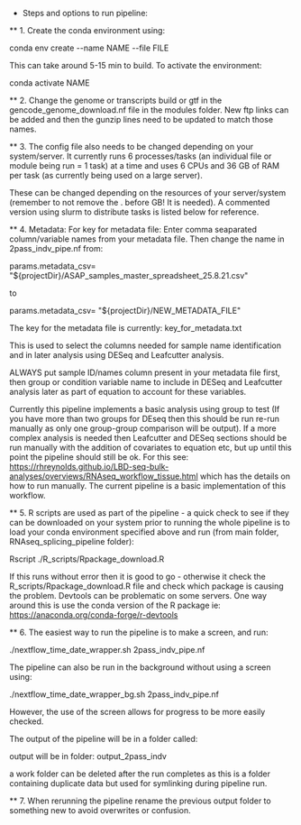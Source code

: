 * Steps and options to run pipeline:

** 1. 
  Create the conda environment using:

  conda env create --name NAME --file FILE

  This can take around 5-15 min to build.
  To activate the environment:

  conda activate NAME

** 2. 
  Change the genome or transcripts build or gtf in the gencode_genome_download.nf file in the modules folder. New ftp links can be added and then the gunzip lines need to be updated to match those names.

** 3. 
  The config file also needs to be changed depending on your system/server. It currently runs 6 processes/tasks (an individual file or module being run = 1 task) at a time and uses 6 CPUs and 36 GB of RAM per task (as currently being used on a large server). 

  These can be changed depending on the resources of your server/system (remember to not remove the . before GB! It is needed). A commented version using slurm to distribute tasks is listed below for reference.

** 4. 
  Metadata: 
  For key for metadata file: Enter comma seaparated column/variable names from your metadata file. Then change the name in 2pass_indv_pipe.nf from:

  params.metadata_csv= "${projectDir}/ASAP_samples_master_spreadsheet_25.8.21.csv" 
  
  to
  
  params.metadata_csv= "${projectDir}/NEW_METADATA_FILE"

  The key for the metadata file is currently: key_for_metadata.txt

  This is used to select the columns needed for sample name identification and in later analysis using DESeq and Leafcutter analysis. 

  ALWAYS put sample ID/names column present in your metadata file first, then group or condition variable name to include in DESeq and Leafcutter analysis later as part of equation to account for these variables.

  Currently this pipeline implements a basic analysis using group to test (If you have more than two groups for DEseq then this should be run re-run manually as only one group-group comparison will be output). If a more complex analysis is needed then Leafcutter and DESeq sections should be run manually with the addition of covariates to equation etc, but up until this point the pipeline should still be ok. For this see: https://rhreynolds.github.io/LBD-seq-bulk-analyses/overviews/RNAseq_workflow_tissue.html which has the details on how to run manually. The current pipeline is a basic implementation of this workflow.

** 5. 
  R scripts are used as part of the pipeline - a quick check to see if they can be downloaded on your system prior to running the whole pipeline is to load your conda environment specified above and run (from main folder, RNAseq_splicing_pipeline folder):

  Rscript ./R_scripts/Rpackage_download.R

  If this runs without error then it is good to go - otherwise it check the R_scripts/Rpackage_download.R file and check which package is causing the problem. Devtools can be problematic on some servers. One way around this is use the conda version of the R package ie:
https://anaconda.org/conda-forge/r-devtools

** 6.
  The easiest way to run the pipeline is to make a screen, and run:

  ./nextflow_time_date_wrapper.sh 2pass_indv_pipe.nf

  The pipeline can also be run in the background without using a screen using:

  ./nextflow_time_date_wrapper_bg.sh 2pass_indv_pipe.nf

  However, the use of the screen allows for progress to be more easily checked.

  The output of the pipeline will be in a folder called:

  output will be in folder: output_2pass_indv

  a work folder can be deleted after the run completes as this is a folder containing duplicate data but used for symlinking during pipeline run.

** 7.
  When rerunning the pipeline rename the previous output folder to something new to avoid overwrites or confusion.
